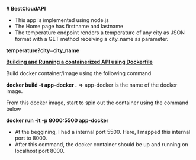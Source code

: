 **# BestCloudAPI**

- This app is implemented using node.js
- The Home page has firstname and lastname
- The temperature endpoint renders a temperature of any city as JSON format with a GET method receiving a city_name as parameter.

**temperature?city=city_name**



**<u>Building and Running a containerized API using Dockerfile</u>**



Build docker container/image using the following command



**docker build -t app-docker .**     => app-docker is the name of the docker image.



From this docker image, start to spin out the container using the command below



**docker run -it -p 8000:5500 app-docker**



- At the beggining, I had a internal port 5500. Here, I mapped this internal port to 8000.
- After this command, the docker container should be up and running on localhost port 8000.


